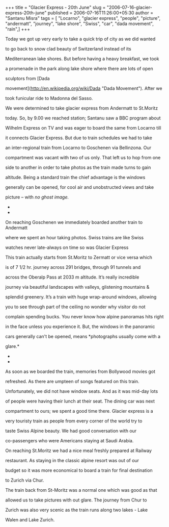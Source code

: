 +++
title = "Glacier Express - 20th June"
slug = "2006-07-16-glacier-express-20th-june"
published = 2006-07-16T11:26:00+05:30
author = "Santanu Misra"
tags = [ "Locarno", "glacier express", "people", "picture", "andermatt", "journey", "lake shore", "Swiss", "car", "dada movement", "rain",]
+++




Today we got up very early to take a quick trip of city as we did wanted

to go back to snow clad beauty of Switzerland instead of its

Mediterranean lake shores. But before having a heavy breakfast, we took

a promenade in the park along lake shore where there are lots of open

sculptors from [Dada

movement](http://en.wikipedia.org/wiki/Dada "Dada Movement"). After we

took funicular ride to Madonna del Sasso.  

  



We were determined to take glacier express from Andermatt to St.Moritz

today. So, by 9.00 we reached station; Santanu saw a BBC program about

Wilhelm Express on TV and was eager to board the same from Locarno till

it connects Glacier Express. But due to train schedules we had to take

an inter-regional train from Locarno to Goschenen via Bellinzona. Our

compartment was vacant with two of us only. That left us to hop from one

side to another in order to take photos as the train made turns to gain

altitude. Being a standard train the chief advantage is the windows

generally can be opened, for cool air and unobstructed views and take

picture – with *no ghost image.*  

*  

*



On reaching Goschenen we immediately boarded another train to Andermatt

where we spent an hour taking photos. Swiss trains are like Swiss

watches never late-always on time so was Glacier Express  

  



  






This train actually starts from St.Moritz to Zermatt or vice versa which

is of 7 1/2 hr. journey across 291 bridges, through 91 tunnels and

across the Oberalp Pass at 2033 m altitude. It’s really incredible

journey via beautiful landscapes with valleys, glistening mountains &

splendid greenery. It’s a train with huge wrap-around windows, allowing

you to see through part of the ceiling no wonder why visitor do not

complain spending bucks. You never know how alpine panoramas hits right

in the face unless you experience it. But, the windows in the panoramic

cars generally can't be opened, means *photographs usually come with a

glare.*  

*  

*



As soon as we boarded the train, memories from Bollywood movies got

refreshed. As there are umpteen of songs featured on this train.

Unfortunately, we did not have window seats. And as it was mid-day lots

of people were having their lunch at their seat. The dining car was next

compartment to ours; we spent a good time there. Glacier express is a

very touristy train as people from every corner of the world try to

taste Swiss Alpine beauty. We had good conversation with our

co-passengers who were Americans staying at Saudi Arabia.  

  



On reaching St.Moritz we had a nice meal freshly prepared at Railway

restaurant. As staying in the classic alpine resort was out of our

budget so it was more economical to board a train for final destination

to Zurich via Chur.



  

The train back from St-Moritz was a normal one which was good as that

allowed us to take pictures with out glare. The journey from Chur to

Zurich was also very scenic as the train runs along two lakes - Lake

Walen and Lake Zurich.
